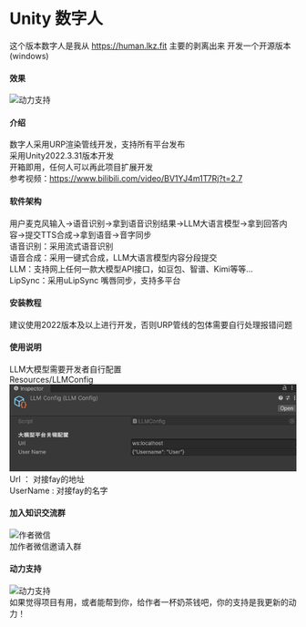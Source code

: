 # Unity 数字人
这个版本数字人是我从 https://human.lkz.fit 主要的剥离出来
开发一个开源版本(windows)

#### 效果 
![动力支持](human_example.png)   

#### 介绍
数字人采用URP渲染管线开发，支持所有平台发布  
采用Unity2022.3.31版本开发  
开箱即用，任何人可以再此项目扩展开发  
参考视频：https://www.bilibili.com/video/BV1YJ4m1T7Rj?t=2.7

#### 软件架构
用户麦克风输入->语音识别->拿到语音识别结果->LLM大语言模型->拿到回答内容->提交TTS合成->拿到语音->音字同步  
语音识别：采用流式语音识别  
语音合成：采用一键式合成，LLM大语言模型内容分段提交  
LLM：支持网上任何一款大模型API接口，如豆包、智谱、Kimi等等...  
LipSync：采用uLipSync 嘴唇同步，支持多平台  

#### 安装教程
建议使用2022版本及以上进行开发，否则URP管线的包体需要自行处理报错问题

#### 使用说明
LLM大模型需要开发者自行配置  
Resources/LLMConfig  
![LLM配置](fay_config.png)  
Url ： 对接fay的地址  
UserName : 对接fay的名字
 
#### 加入知识交流群
![作者微信](737dff38_10906743.png)    
加作者微信邀请入群

#### 动力支持  
![动力支持](20240701224655.png)   
如果觉得项目有用，或者能帮到你，给作者一杯奶茶钱吧，你的支持是我更新的动力！ 


